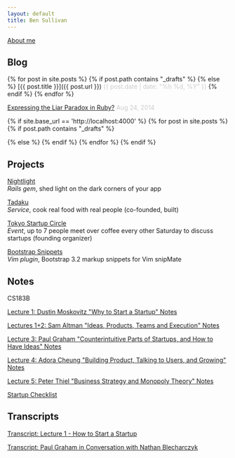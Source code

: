 ```yaml
---
layout: default
title: Ben Sullivan
---
```


<a href="https://twitter.com/bnjs"><i class="fa fa-twitter"></i></a>
<a href="https://github.com/bonsaiben"><i class="fa fa-github"></i></a>
<a href="https://www.linkedin.com/in/bnjsu"><i class="fa fa-linkedin"></i></a>

<a href="/about-me">About me</a>

## Blog

{% for post in site.posts %}
{% if post.path contains "_drafts" %}
{% else %}
[{{ post.title }}]({{ post.url }}) <span class="lowkey" style="color:#ccc;white-space:nowrap">{{ post.date | date: "%h %d, %Y" }}</span>
{% endif %}
{% endfor %}

[Expressing the Liar Paradox in Ruby?](/expressing-the-liar-paradox-in-ruby) <span class="lowkey" style="color:#ccc;white-space:nowrap">Aug 24, 2014</span>

{% if site.base_url == 'http://localhost:4000' %}
{% for post in site.posts %}
{% if post.path contains "_drafts" %}
<!-- ## <a href="{{ post.url }}" style="color:#f66">{{post.title}}</a> <span class="lowkey">{{ post.date | date: "%h %d, %Y" }}</span> -->
{% else %}
{% endif %}
{% endfor %}
{% endif %}


## Projects

<a href="https://github.com/bonsaiben/nightlight" target="_blank">Nightlight</a>
<br/>
<span class="lowkey"><em>Rails gem</em>, shed light on the dark corners of your app</span>

<a href="https://www.tadaku.com" target="_blank">Tadaku</a>
<br/>
<span class="lowkey"><em>Service</em>, cook real food with real people (co-founded, built)</span>

<a href="http://www.meetup.com/tokyo-startup-circle/" target="_blank">Tokyo Startup Circle</a>
<br/>
<span class="lowkey"><em>Event</em>, up to 7 people meet over coffee every other Saturday to discuss startups (founding organizer)</span>

<a href="https://github.com/bonsaiben/bootstrap-snippets" target="_blank">Bootstrap Snippets</a>
<br/>
<span class="lowkey"><em>Vim plugin</em>, Bootstrap 3.2 markup snippets for Vim snipMate</span>

## Notes

CS183B

[Lecture 1: Dustin Moskovitz "Why to Start a Startup" Notes](/notes/cs183b-lecture-1-dustin-moskovitz-why-to-start-a-startup/)

[Lectures 1+2: Sam Altman "Ideas, Products, Teams and Execution" Notes](/notes/sam-altman-ideas-products-teams-and-execution-highlights/)

[Lecture 3: Paul Graham "Counterintuitive Parts of Startups, and How to Have Ideas" Notes](/notes/cs183b-lecture-3-paul-graham-counterintuitive-parts-of-startups-and-how-to-have-ideas/)

[Lecture 4: Adora Cheung "Building Product, Talking to Users, and Growing" Notes](/notes/cs183b-lecture-4-adora-cheung-building-product-talking-to-users-and-growing/)

[Lecture 5: Peter Thiel "Business Strategy and Monopoly Theory" Notes](/notes/cs183b-lecture-5-peter-thiel-business-strategy-and-monopoly-theory/)

[Startup Checklist](/notes/startup-checklist/)


## Transcripts

[Transcript: Lecture 1 - How to Start a Startup](/2014/09/25/transcript-lecture-1-how-to-start-a-startup/)

[Transcript: Paul Graham in Conversation with Nathan Blecharczyk](/transcript-paul-graham-in-conversation-with-nathan-blecharczyk)

